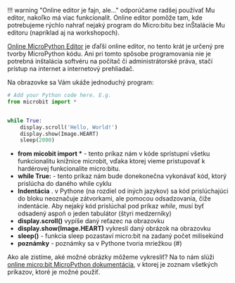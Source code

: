 !!! warning "Online editor je fajn, ale..."
    odporúčame radšej používať Mu editor, nakoľko má viac funkcionalít. Online editor pomôže tam, kde potrebujeme rýchlo nahrať nejaký program do Micro:bitu bez inŠtalácie Mu editoru (napríklad aj na workshopoch).


[Online MicroPython Editor](http://python.microbit.org/) je ďaľší online editor, no tento krát je určený pre tvorby MicroPython kódu. Ani pri tomto spôsobe programovania nie je potrebná inštalácia softvéru na počítač či administrátorské práva, stačí prístup na internet a internetový prehliadač.


Na obrazovke sa Vám ukáže jednoduchý program:
```python
# Add your Python code here. E.g.
from microbit import *


while True:
    display.scroll('Hello, World!')
    display.show(Image.HEART)
    sleep(2000)
```

* __from micobit import \*__ - tento príkaz nám v kóde sprístupní všetku funkcionalitu knižnice microbit, vďaka ktorej vieme pristupovať k hardérovej funkcionalite micro:bitu.
* __while True:__ - tento príkaz nám bude donekonečna vykonávať kód, ktorý prislúcha do daného while cyklu
* __Indentácia__ . v Pythone (na rozdiel od iných jazykov) sa kód prislúchajúci do bloku neoznačuje zátvorkami, ale pomocou odsadzovania, čiže indentácie. Aby nejaký kód prislúchal pod príkaz _while_, musí byť odsadený aspoň o jeden tabulátor (štyri medzerníky)
* __display.scroll()__ vypíše daný reťazec na obrazovku
* __display.show(Image.HEART)__ vykreslí daný obrázok na obrazovku
* __sleep()__ - funkcia sleep pozastaví micro:bit na zadaný počet milisekúnd
* __poznámky__ - poznámky sa v Pythone tvoria mriežkou (#)

Ako ale zistíme, aké možné obrázky môžeme vykresliť? Na to nám slúži [online micro:bit MicroPython dokumentácia](http://microbit-micropython.readthedocs.io/en/latest/tutorials/images.html), v ktorej je zoznam všetkých príkazov, ktoré je možné použiť.
